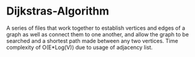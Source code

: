 # Dijkstras-Algorithm
A series of files that work together to establish vertices and edges of a graph as well as connect them to one another, and allow the graph to be searched and a shortest path made between any two vertices. Time complexity of O(E*Log(V)) due to usage of adjacency list.
